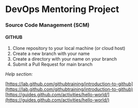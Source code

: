 # DevOps Mentoring Project

### Source Code Management (SCM)

#### GITHUB

1. Clone repository to your local machine (or cloud host)
2. Create a new branch with your name
3. Create a directory with your name on your branch
4. Submit a Pull Request for main branch


*Help section:*

[https://lab.github.com/githubtraining/introduction-to-github](https://lab.github.com/githubtraining/introduction-to-github)
[https://guides.github.com/activities/hello-world/](https://guides.github.com/activities/hello-world/)
